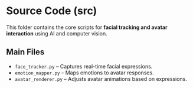 # Source Code (src)
This folder contains the core scripts for **facial tracking and avatar interaction** using AI and computer vision.  

## Main Files  
- `face_tracker.py` – Captures real-time facial expressions.  
- `emotion_mapper.py` – Maps emotions to avatar responses.  
- `avatar_renderer.py` – Adjusts avatar animations based on expressions.  

